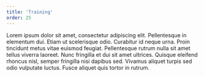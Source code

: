 ```yaml
---
title: 'Training'
order: 25
---
```


Lorem ipsum dolor sit amet, consectetur adipiscing elit. Pellentesque in elementum dui. Etiam ut scelerisque odio. Curabitur id neque urna. Proin tincidunt metus vitae euismod feugiat. Pellentesque rutrum nulla sit amet tellus viverra laoreet. Nunc fringilla et dui sit amet ultrices. Quisque eleifend rhoncus nisl, semper fringilla nisi dapibus sed. Vivamus aliquet turpis sed odio vulputate luctus. Fusce aliquet quis tortor in rutrum.
